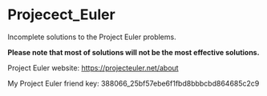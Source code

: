 # Projecect_Euler

Incomplete solutions to the Project Euler problems. 

<strong>Please note that most of solutions will not be the most effective solutions.</strong> 

Project Euler website: https://projecteuler.net/about

My Project Euler friend key: 388066_25bf57ebe6f1fbd8bbbcbd864685c2c9
